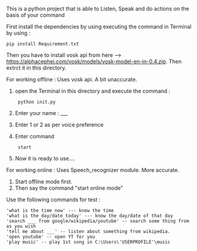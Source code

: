 This is a python project that is able to Listen, Speak and do actions on the basis of your command

First install the dependencies by using executing the command in Terminal by using : 

    pip install Requirement.txt

Then you have to install vosk api from here --> https://alphacephei.com/vosk/models/vosk-model-en-in-0.4.zip.
Then extrct it in this directory.


For working offline :
    Uses vosk api. A bit unaccurate.

1. open the Terminal in this directory and execute the command : 
    
        python init.py

2. Enter your name : ___
3. Enter 1 or 2 as per voice preference
4. Enter command

        start
    
5. Now it is ready to use....

For working online :
    Uses Speech_recognizer module. More accurate.

1. Start offline mode first.
2. Then say the command "start online mode"



Use the following commands for test :

    'what is the time now' --- know the time
    'what is the day/date today' --- know the day/date of that day
    'search ___ from google/wikipedia/youtube' -- search some thing from as you wish
    'tell me about ___' -- listen about something from wikipedia.
    'open youtube' -- open YT for you
    'play music' -- play 1st song in C:\Users\'USERPROFILE'\music